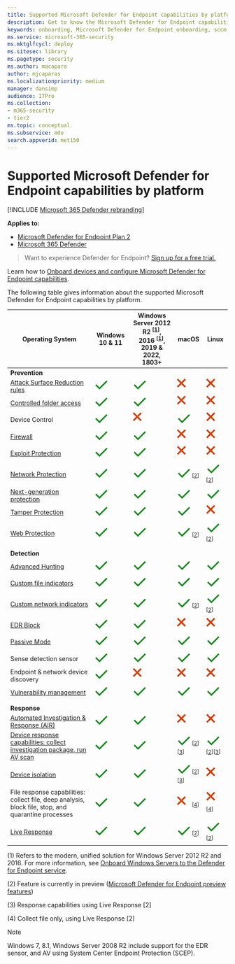 ```yaml
---
title: Supported Microsoft Defender for Endpoint capabilities by platform
description: Get to know the Microsoft Defender for Endpoint capabilities supported for Windows 10 devices, servers, and non-Windows devices.
keywords: onboarding, Microsoft Defender for Endpoint onboarding, sccm, group policy, mdm, local script, detection test
ms.service: microsoft-365-security
ms.mktglfcycl: deploy
ms.sitesec: library
ms.pagetype: security
ms.author: macapara
author: mjcaparas
ms.localizationpriority: medium
manager: dansimp
audience: ITPro
ms.collection: 
- m365-security
- tier2
ms.topic: conceptual
ms.subservice: mde
search.appverid: met150
---
```


# Supported Microsoft Defender for Endpoint capabilities by platform

[!INCLUDE [Microsoft 365 Defender rebranding](../../includes/microsoft-defender.md)]

**Applies to:**
- [Microsoft Defender for Endpoint Plan 2](https://go.microsoft.com/fwlink/p/?linkid=2154037)
- [Microsoft 365 Defender](https://go.microsoft.com/fwlink/?linkid=2118804)

> Want to experience Defender for Endpoint? [Sign up for a free trial.](https://signup.microsoft.com/create-account/signup?products=7f379fee-c4f9-4278-b0a1-e4c8c2fcdf7e&ru=https://aka.ms/MDEp2OpenTrial?ocid=docs-wdatp-onboardconfigure-abovefoldlink)

Learn how to [Onboard devices and configure Microsoft Defender for Endpoint capabilities](onboard-configure.md).

The following table gives information about the supported Microsoft Defender for Endpoint capabilities by platform.

|Operating System  |Windows 10 & 11  |Windows Server 2012 R2 <sup>[[1](#fn1)]</sup>, <br> 2016 <sup>[[1](#fn1)]</sup>, <br> 2019 & 2022, <br> 1803+ |macOS |Linux| 
|---------|---------|---------|---------|---------|
|**Prevention**    |         |         |         |         | 
|[Attack Surface Reduction rules](attack-surface-reduction.md)     | ![Yes.](images/svg/check-yes.svg)        | ![Yes.](images/svg/check-yes.svg)     |  ![No](images/svg/check-no.svg)       |  ![No](images/svg/check-no.svg)        |
|[Controlled folder access](controlled-folders.md)     | ![Yes.](images/svg/check-yes.svg)        | ![Yes.](images/svg/check-yes.svg)    |  ![No](images/svg/check-no.svg)       |  ![No](images/svg/check-no.svg)        |
|Device Control     | ![Yes.](images/svg/check-yes.svg)        | ![No](images/svg/check-no.svg)   |  ![Yes.](images/svg/check-yes.svg)       |  ![No](images/svg/check-no.svg)        |  
|[Firewall](host-firewall-reporting.md)      | ![Yes.](images/svg/check-yes.svg)        | ![Yes.](images/svg/check-yes.svg)    |  ![No](images/svg/check-no.svg)       |  ![No](images/svg/check-no.svg)        |
|[Exploit Protection](exploit-protection.md)      | ![Yes.](images/svg/check-yes.svg)        | ![Yes.](images/svg/check-yes.svg)    |  ![No](images/svg/check-no.svg)       |  ![No](images/svg/check-no.svg)        |
|[Network Protection](network-protection.md)      | ![Yes.](images/svg/check-yes.svg)        | ![Yes.](images/svg/check-yes.svg)   |  ![Yes.](images/svg/check-yes.svg) <sup>[[2](#fn2)]</sup>       |  ![Yes.](images/svg/check-yes.svg) <sup>[[2](#fn2)]</sup>        |
|[Next-generation protection](next-generation-protection.md)       | ![Yes.](images/svg/check-yes.svg)        | ![Yes.](images/svg/check-yes.svg)  |  ![Yes.](images/svg/check-yes.svg)       |  ![Yes.](images/svg/check-yes.svg)         |
|[Tamper Protection](prevent-changes-to-security-settings-with-tamper-protection.md)        | ![Yes.](images/svg/check-yes.svg)        | ![Yes.](images/svg/check-yes.svg)  |  ![Yes.](images/svg/check-yes.svg)       |  ![No](images/svg/check-no.svg)         |
|[Web Protection](web-protection-overview.md)       | ![Yes.](images/svg/check-yes.svg)        | ![Yes.](images/svg/check-yes.svg)     |  ![Yes.](images/svg/check-yes.svg) <sup>[[2](#fn2)]</sup>       |  ![Yes.](images/svg/check-yes.svg) <sup>[[2](#fn2)]</sup>        |
||||||
|**Detection**     |         |         |         |       |
|[Advanced Hunting](../defender/advanced-hunting-overview.md)        | ![Yes.](images/svg/check-yes.svg)        | ![Yes.](images/svg/check-yes.svg) |  ![Yes.](images/svg/check-yes.svg)       |  ![Yes.](images/svg/check-yes.svg)         |
|[Custom file indicators](indicator-file.md)         | ![Yes.](images/svg/check-yes.svg)        | ![Yes.](images/svg/check-yes.svg)  |  ![Yes.](images/svg/check-yes.svg)       |  ![Yes.](images/svg/check-yes.svg)         |
|[Custom network indicators](indicator-ip-domain.md)        | ![Yes.](images/svg/check-yes.svg)        | ![Yes.](images/svg/check-yes.svg)  |  ![Yes.](images/svg/check-yes.svg) <sup>[[2](#fn2)]</sup>       |  ![Yes.](images/svg/check-yes.svg) <sup>[[2](#fn2)]</sup>        |
|[EDR Block](edr-in-block-mode.md)       | ![Yes.](images/svg/check-yes.svg)        | ![Yes.](images/svg/check-yes.svg)  |  ![No](images/svg/check-no.svg)       |  ![No](images/svg/check-no.svg)        |
|[Passive Mode](microsoft-defender-antivirus-compatibility.md)          | ![Yes.](images/svg/check-yes.svg)        | ![Yes.](images/svg/check-yes.svg)  |  ![Yes.](images/svg/check-yes.svg)       |  ![Yes.](images/svg/check-yes.svg)         |
|Sense detection sensor          | ![Yes.](images/svg/check-yes.svg)        | ![Yes.](images/svg/check-yes.svg)   |  ![Yes.](images/svg/check-yes.svg)       |  ![Yes.](images/svg/check-yes.svg)         |
|Endpoint & network device discovery      | ![Yes.](images/svg/check-yes.svg)        | ![No](images/svg/check-no.svg)  |  ![No](images/svg/check-no.svg)       |  ![No](images/svg/check-no.svg)        |
|[Vulnerability management](../defender-vulnerability-management/defender-vulnerability-management.md)          | ![Yes.](images/svg/check-yes.svg)        | ![Yes.](images/svg/check-yes.svg) |  ![Yes.](images/svg/check-yes.svg)       |  ![Yes.](images/svg/check-yes.svg)         |
||||||
|**Response**     |         |         |         ||
|[Automated Investigation & Response (AIR)](automated-investigations.md)        | ![Yes.](images/svg/check-yes.svg)        | ![Yes.](images/svg/check-yes.svg)  |  ![No](images/svg/check-no.svg)       |  ![No](images/svg/check-no.svg)        |
|[Device response capabilities: collect investigation package, run AV scan](respond-machine-alerts.md)        | ![Yes.](images/svg/check-yes.svg)        | ![Yes.](images/svg/check-yes.svg)   |  ![Yes.](images/svg/check-yes.svg) <sup>[[2](#fn2)][[3](#fn3)]</sup>       |  ![Yes.](images/svg/check-yes.svg) <sup>[[2](#fn2)][[3](#fn3)]</sup>        |
|[Device isolation](respond-machine-alerts.md)        | ![Yes.](images/svg/check-yes.svg)        | ![Yes.](images/svg/check-yes.svg)   |  ![Yes.](images/svg/check-yes.svg) <sup>[[2](#fn2)][[3](#fn3)]</sup>       |  ![No](images/svg/check-no.svg)    |
|File response capabilities: collect file, deep analysis, block file, stop, and quarantine processes        | ![Yes.](images/svg/check-yes.svg)        | ![Yes.](images/svg/check-yes.svg)   |  ![No](images/svg/check-no.svg) <sup>[[4](#fn4)]</sup>      |  ![No](images/svg/check-no.svg) <sup>[[4](#fn4)]</sup>    |
|[Live Response](live-response.md)       | ![Yes.](images/svg/check-yes.svg)        | ![Yes.](images/svg/check-yes.svg) |  ![Yes.](images/svg/check-yes.svg) <sup>[[2](#fn2)]</sup>       |  ![Yes.](images/svg/check-yes.svg) <sup>[[2](#fn2)]</sup>        |


(<a id="fn1">1</a>) Refers to the modern, unified solution for Windows Server 2012 R2 and 2016. For more information, see [Onboard Windows Servers to the Defender for Endpoint service](configure-server-endpoints.md).

(<a id="fn2">2</a>) Feature is currently in preview ([Microsoft Defender for Endpoint preview features](preview.md)) 

(<a id="fn3">3</a>) Response capabilities using Live Response [2] 

(<a id="fn4">4</a>) Collect file only, using Live Response [2]  
>[!NOTE]
>Windows 7, 8.1, Windows Server 2008 R2 include support for the EDR sensor, and AV using System Center Endpoint Protection (SCEP).

